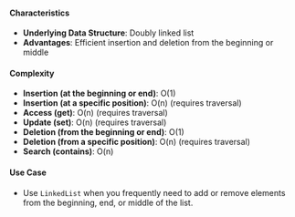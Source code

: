 #### Characteristics

- **Underlying Data Structure**: Doubly linked list
- **Advantages**: Efficient insertion and deletion from the beginning or middle
#### Complexity

- **Insertion (at the beginning or end)**: O(1)
- **Insertion (at a specific position)**: O(n) (requires traversal)
- **Access (get)**: O(n) (requires traversal)
- **Update (set)**: O(n) (requires traversal)
- **Deletion (from the beginning or end)**: O(1)
- **Deletion (from a specific position)**: O(n) (requires traversal)
- **Search (contains)**: O(n)

#### Use Case

- Use `LinkedList` when you frequently need to add or remove elements from the beginning, end, or middle of the list.